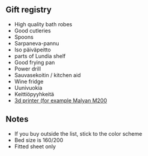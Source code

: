 ## Gift registry

- High quality bath robes
- Good cutleries
- Spoons
- Sarpaneva-pannu
- Iso päiväpeitto
- parts of Lundia shelf
- Good frying pan
- Power drill
- Sauvasekoitin / kitchen aid
- Wine fridge
- Uunivuokia
- Keittiöpyyhkeitä
- [3d printer (for example Malyan M200](https://hobbyking.com/en_us/malyan-metal-3d-printer-m200.html?___store=en_us)

## Notes

- If you buy outside the list, stick to the color scheme
- Bed size is 160/200
- Fitted sheet only
